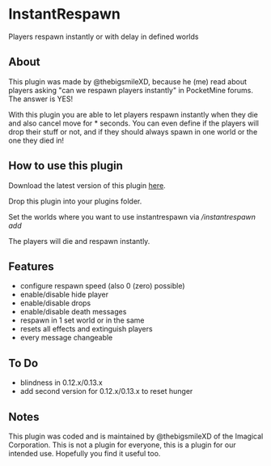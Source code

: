 # InstantRespawn
Players respawn instantly or with delay in defined worlds

## About
This plugin was made by @thebigsmileXD, because he (me) read about players asking "can we respawn players instantly" in  PocketMine forums. The answer is YES!

With this plugin you are able to let players respawn instantly when they die and also cancel move for * seconds. You can even define if the players will drop their stuff or not, and if they should always spawn in one world or the one they died in!

## How to use this plugin
Download the latest version of this plugin [here](http://5.175.226.133/de_DE/plugins/index.php).

Drop this plugin into your plugins folder.

Set the worlds where you want to use instantrespawn via */instantrespawn add <worldname>*

The players will die and respawn instantly.

## Features
- configure respawn speed (also 0 (zero) possible)
- enable/disable hide player
- enable/disable drops
- enable/disable death messages
- respawn in 1 set world or in the same
- resets all effects and extinguish players
- every message changeable

## To Do
- blindness in 0.12.x/0.13.x
- add second version for 0.12.x/0.13.x to reset hunger

## Notes

This plugin was coded and is maintained by @thebigsmileXD of the Imagical Corporation. This is not a plugin for everyone, this is a plugin for our intended use. Hopefully you find it useful too.
